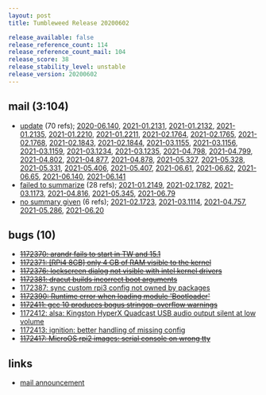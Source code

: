 ```yaml
---
layout: post
title: Tumbleweed Release 20200602

release_available: false
release_reference_count: 114
release_reference_count_mail: 104
release_score: 38
release_stability_level: unstable
release_version: 20200602
---
```


## mail (3:104)

- [update](https://lists.opensuse.org/opensuse-factory/2020-06/msg00061.html) (70 refs); [2020-06.140](https://lists.opensuse.org/opensuse-factory/2020-06/msg00140.html), [2021-01.2131](https://github.com/boombatower/tumbleweed-review/issues/10), [2021-01.2132](https://github.com/boombatower/tumbleweed-review/issues/10), [2021-01.2135](https://github.com/boombatower/tumbleweed-review/issues/10), [2021-01.2210](https://github.com/boombatower/tumbleweed-review/issues/10), [2021-01.2211](https://github.com/boombatower/tumbleweed-review/issues/10), [2021-02.1764](https://github.com/boombatower/tumbleweed-review/issues/10), [2021-02.1765](https://github.com/boombatower/tumbleweed-review/issues/10), [2021-02.1768](https://github.com/boombatower/tumbleweed-review/issues/10), [2021-02.1843](https://github.com/boombatower/tumbleweed-review/issues/10), [2021-02.1844](https://github.com/boombatower/tumbleweed-review/issues/10), [2021-03.1155](https://github.com/boombatower/tumbleweed-review/issues/10), [2021-03.1156](https://github.com/boombatower/tumbleweed-review/issues/10), [2021-03.1159](https://github.com/boombatower/tumbleweed-review/issues/10), [2021-03.1234](https://github.com/boombatower/tumbleweed-review/issues/10), [2021-03.1235](https://github.com/boombatower/tumbleweed-review/issues/10), [2021-04.798](https://github.com/boombatower/tumbleweed-review/issues/10), [2021-04.799](https://github.com/boombatower/tumbleweed-review/issues/10), [2021-04.802](https://github.com/boombatower/tumbleweed-review/issues/10), [2021-04.877](https://github.com/boombatower/tumbleweed-review/issues/10), [2021-04.878](https://github.com/boombatower/tumbleweed-review/issues/10), [2021-05.327](https://github.com/boombatower/tumbleweed-review/issues/10), [2021-05.328](https://github.com/boombatower/tumbleweed-review/issues/10), [2021-05.331](https://github.com/boombatower/tumbleweed-review/issues/10), [2021-05.406](https://github.com/boombatower/tumbleweed-review/issues/10), [2021-05.407](https://github.com/boombatower/tumbleweed-review/issues/10), [2021-06.61](https://github.com/boombatower/tumbleweed-review/issues/10), [2021-06.62](https://github.com/boombatower/tumbleweed-review/issues/10), [2021-06.65](https://github.com/boombatower/tumbleweed-review/issues/10), [2021-06.140](https://github.com/boombatower/tumbleweed-review/issues/10), [2021-06.141](https://github.com/boombatower/tumbleweed-review/issues/10)
- [failed to summarize](https://lists.opensuse.org/opensuse-factory/2020-06/msg00079.html) (28 refs); [2021-01.2149](https://github.com/boombatower/tumbleweed-review/issues/10), [2021-02.1782](https://github.com/boombatower/tumbleweed-review/issues/10), [2021-03.1173](https://github.com/boombatower/tumbleweed-review/issues/10), [2021-04.816](https://github.com/boombatower/tumbleweed-review/issues/10), [2021-05.345](https://github.com/boombatower/tumbleweed-review/issues/10), [2021-06.79](https://github.com/boombatower/tumbleweed-review/issues/10)
- [no summary given](https://github.com/boombatower/tumbleweed-review/issues/10) (6 refs); [2021-02.1723](https://github.com/boombatower/tumbleweed-review/issues/10), [2021-03.1114](https://github.com/boombatower/tumbleweed-review/issues/10), [2021-04.757](https://github.com/boombatower/tumbleweed-review/issues/10), [2021-05.286](https://github.com/boombatower/tumbleweed-review/issues/10), [2021-06.20](https://github.com/boombatower/tumbleweed-review/issues/10)

## bugs (10)

<!--more-->

- ~~[1172370: arandr fails to start in TW and 15.1](https://bugzilla.opensuse.org/show_bug.cgi?id=1172370)~~
- ~~[1172371: \[RPi4 8GB\] only 4 GB of RAM visible to the kernel](https://bugzilla.opensuse.org/show_bug.cgi?id=1172371)~~
- ~~[1172376: lockscreen dialog not visible with intel kernel drivers](https://bugzilla.opensuse.org/show_bug.cgi?id=1172376)~~
- ~~[1172381: dracut builds incorrect boot arguments](https://bugzilla.opensuse.org/show_bug.cgi?id=1172381)~~
- [1172387: sync custom rpi3 config not owned by packages](https://bugzilla.opensuse.org/show_bug.cgi?id=1172387)
- ~~[1172390: Runtime error when loading module 'Bootloader'](https://bugzilla.opensuse.org/show_bug.cgi?id=1172390)~~
- ~~[1172411: gcc 10 produces bogus stringop-overflow warnings](https://bugzilla.opensuse.org/show_bug.cgi?id=1172411)~~
- [1172412: alsa: Kingston HyperX Quadcast USB audio output silent at low volume](https://bugzilla.opensuse.org/show_bug.cgi?id=1172412)
- [1172413: ignition: better handling of missing config](https://bugzilla.opensuse.org/show_bug.cgi?id=1172413)
- ~~[1172417: MicroOS rpi2 images: serial console on wrong tty](https://bugzilla.opensuse.org/show_bug.cgi?id=1172417)~~



## links

- [mail announcement](https://github.com/boombatower/tumbleweed-review/issues/10)
